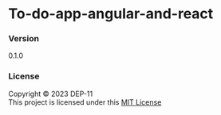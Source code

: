 # To-do-app-angular-and-react

### Version
0.1.0

### License
Copyright &copy; 2023 DEP-11 <br>
This project is licensed under this [MIT License](License.txt)
